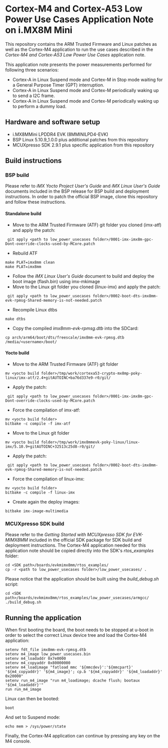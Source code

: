 # Cortex-M4 and Cortex-A53 Low Power Use Cases Application Note on i.MX8M Mini

This repository contains the ARM Trusted Firmware and Linux patches as well as the Cortex-M4 application to run the use cases described in the _Cortex-M4 and Cortex-A53 Low Power Use Cases_ application note.

This application note presents the power measurements performed for following three scenarios:
 - Cortex-A in Linux Suspend mode and Cortex-M in Stop mode waiting for a General Purpose Timer (GPT) interruption.
 - Cortex-A in Linux Suspend mode and Cortex-M periodically waking up to send a I2C frame.
 - Cortex-A in Linux Suspend mode and Cortex-M periodically waking up to perform a dummy load.

## Hardware and software setup
 - i.MX8MMini LPDDR4 EVK (8MMINILPD4-EVK)
 - BSP Linux 5.10.9_1.0.0 plus additional patches from this repository
 - MCUXpresso  SDK 2.9.1 plus specific application from this repository

## Build instructions
### BSP build
Please refer to _iMX Yocto Project User's Guide_ and _iMX Linux User's Guide_ documents included in the BSP release for BSP build and deployment instructions.
In order to patch the official BSP image, clone this repository and follow these instructions.
#### Standalone build
 - Move to the ARM Trusted Firmware (ATF) git folder you cloned (imx-atf) and apply the patch:
```
 git apply <path to low_power_usecases folder>/0001-imx-imx8m-gpc-Dont-override-clocks-used-by-MCore.patch
```
 - Rebuild ATF
```
make PLAT=imx8mm clean
make PLAT=imx8mm
```
 - Follow the _iMX Linux User's Guide_ document to build and deploy the boot image (flash.bin) using imx-mkimage
 - Move to the Linux git folder you cloned (linux-imx) and apply the patch:
```
 git apply <path to low_power_usecases folder>/0002-boot-dts-imx8mm-evk-rpmsg-Shared-memory-is-not-needed.patch
```
 - Recompile Linux dtbs
```
make dtbs
```
 - Copy the compiled _imx8mm-evk-rpmsg.dtb_ into the SDCard:
```
cp arch/arm64/boot/dts/freescale/imx8mm-evk-rpmsg.dtb /media/<username>/boot/
```
#### Yocto build
 - Move to the ARM Trusted Firmware (ATF) git folder
```
mv <yocto build folder>/tmp/work/cortexa53-crypto-mx8mp-poky-linux/imx-atf/2.4+gitAUTOINC+ba76d337e9-r0/git/
```
 - Apply the patch:
```
 git apply <path to low_power_usecases folder>/0001-imx-imx8m-gpc-Dont-override-clocks-used-by-MCore.patch
```
 - Force the compilation of imx-atf:
```
mv <yocto build folder>
bitbake -c compile -f imx-atf
```
- Move to the Linux git folder
```
mv <yocto build folder>/tmp/work/imx8mmevk-poky-linux/linux-imx/5.10.9+gitAUTOINC+32513c25d8-r0/git/
```
 - Apply the patch:
```
 git apply <path to low_power_usecases folder>/0002-boot-dts-imx8mm-evk-rpmsg-Shared-memory-is-not-needed.patch
```
 - Force the compilation of linux-imx:
```
mv <yocto build folder>
bitbake -c compile -f linux-imx
```
 - Create again the deploy images:
```
bitbake imx-image-multimedia
```

### MCUXpresso SDK build
Please refer to the _Getting Started with MCUXpresso SDK for EVK-MIMX8MM_ included in the official SDK package for SDK build and deployment instructions.
The Cortex-M4 application needed for this application note should be copied directly into the SDK's _rtos_examples_ folder:
```
cd <SDK path>/boards/evkmimx8mm/rtos_examples/
cp -r <path to low_power_usecases folder>/low_power_usecases/ .
```
Please notice that the application should be built using the _build_debug.sh_ script:
```
cd <SDK path>/boards/evkmimx8mm/rtos_examples/low_power_usecases/armgcc/
./build_debug.sh
```

## Running the application
When first booting the board, the boot needs to be stopped at u-boot in order to select the correct Linux device tree and load the Cortex-M4 application:
```
setenv fdt_file imx8mm-evk-rpmsg.dtb
setenv m4_image low_power_usecases.bin
setenv m4_loadaddr 0x7e0000
setenv m4_copyaddr 0x80000000
setenv m4_loadimage "fatload mmc '${mmcdev}':'${mmcpart}' '${m4_copyaddr}' '${m4_image}'; cp.b '${m4_copyaddr}' '${m4_loadaddr}' 0x20000"
setenv run_m4_image "run m4_loadimage; dcache flush; bootaux '${m4_loadaddr}'"
run run_m4_image 
```
Linux can then be booted:
```
boot
```
And set to Suspend mode:
```
echo mem > /sys/power/state 
```
Finally, the Cortex-M4 application can continue by pressing any key on the M4 console.